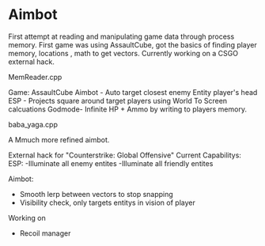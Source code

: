 # Aimbot
First attempt at reading and manipulating game data through process memory.
First game was using AssaultCube, got the basics of finding player memory, locations , math to get vectors.
Currently working on a CSGO external hack.


MemReader.cpp 

Game: AssaultCube
Aimbot - Auto target closest enemy Entity player's head
ESP    - Projects square around target players using World To Screen calcuations
Godmode- Infinite HP + Ammo by writing to players memory.


baba_yaga.cpp 

A Mmuch more refined aimbot.

External hack for "Counterstrike: Global Offensive"
Current Capabilitys:
ESP: 
-Illuminate all enemy entites
-Illuminate all friendly entites

Aimbot:
- Smooth lerp between vectors to stop snapping
- Visibility check, only targets entitys in vision of player

Working on 
- Recoil manager
